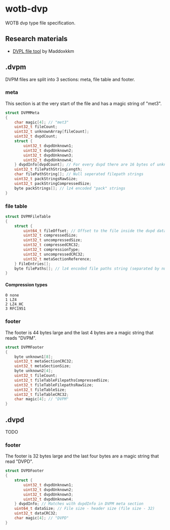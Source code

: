 # wotb-dvp
WOTB dvp type file specification.

## Research materials
- [DVPL file tool](https://github.com/Maddoxkkm/dvpl_converter) by Maddoxkkm 

## .dvpm
DVPM files are split into 3 sections: meta, file table and footer.
### meta
This section is at the very start of the file and has a magic string of "met3".
```c
struct DVPMMeta
{
    char magic[4]; // "met3"
    uint32_t fileCount;
    uint32_t unknownArray[fileCount];
    uint32_t dvpdCount;
    struct {
        uint32_t dvpdUnknown1;
        uint32_t dvpdUnknown2;
        uint32_t dvpdUnknown3;
        uint32_t dvpdUnknown4;
    } dvpdInfo[dvpdCount]; // For every dvpd there are 16 bytes of unknown data
    uint32_t filePathStringLength;
    char filePathString[]; // Null seperated filepath strings
    uint32_t packStringsRawSize;
    uint32_t packStringCompressedSize;
    byte packStrings[]; // lz4 encoded "pack" strings
}
```
### file table
```c
struct DVPMFileTable
{
    struct {
        uint64_t fileOffset; // Offset to the file inside the dvpd data block
        uint32_t compressedSize;
        uint32_t uncompressedSize;
        uint32_t compressedCRC32;
        uint32_t compressionType;
        uint32_t uncompressedCRC32;
        uint32_t metaSectionReference;
    } FileEntries[];
    byte filePaths[]; // lz4 encoded file paths string (separated by null bytes), see footer "fileTableFilepaths"
}
```
#### Compression types
```
0 none
1 LZ4
2 LZ4_HC
3 RFC1951
```
### footer
The footer is 44 bytes large and the last 4 bytes are a magic string that reads "DVPM".

```c
struct DVPMFooter
{
    byte unknown1[8];
    uint32_t metaSectionCRC32;
    uint32_t metaSectionSize;
    byte unknown2[4];
    uint32_t fileCount;
    uint32_t fileTableFilepathsCompressedSize;
    uint32_t fileTableFilepathsRawSize;
    uint32_t fileTableSize;
    uint32_t fileTableCRC32;
    char magic[4]; // "DVPM"
}
```

## .dvpd
TODO
### footer
The footer is 32 bytes large and the last four bytes are a magic string that read "DVPD".
```c
struct DVPDFooter
{
    struct {
        uint32_t dvpdUnknown1;
        uint32_t dvpdUnknown2;
        uint32_t dvpdUnknown3;
        uint32_t dvpdUnknown4;
    } dvpdInfo; // Matches with dvpdInfo in DVPM meta section
    uint64_t dataSize; // File size - header size (file size - 32)
    uint32_t dataCRC32;
    char magic[4]; // "DVPD"
}
```

